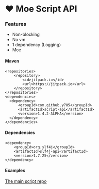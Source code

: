 # ❤ Moe Script API
### Features
- Non-blocking
- No vm
- 1 dependency (Logging)
- Moe
#### Maven
```
<repositories>
    <repository>
        <id>jitpack.io</id>
        <url>https://jitpack.io</url>
    </repository>
</repositories>
<dependencies>
  <dependency>
      <groupId>com.github.y785</groupId>
      <artifactId>script-api</artifactId>
      <version>1.4.2-ALPHA</version>
  </dependency>
</dependencies>
```
#### Dependencies
```
<dependency>
    <groupId>org.slf4j</groupId>
    <artifactId>slf4j-api</artifactId>
    <version>1.7.25</version>
</dependency>
```
#### Examples
[The main script repo](https://github.com/y785/moe-scripts)
